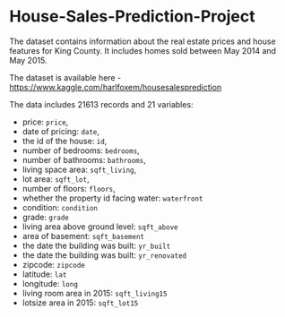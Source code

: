 # House-Sales-Prediction-Project

The dataset contains information about the real estate prices and house features for King County. It includes homes sold between May 2014 and May 2015.

The dataset is available here - https://www.kaggle.com/harlfoxem/housesalesprediction

The data includes 21613 records and 21 variables: 
- price: `price`, 
- date of pricing: `date`, 
- the id of the house: `id`, 
- number of bedrooms: `bedrooms`, 
- number of bathrooms: `bathrooms`, 
- living space area: `sqft_living`, 
- lot area: `sqft_lot`, 
- number of floors: `floors`,
- whether the property id facing water: `waterfront`
- condition: `condition`
- grade: `grade`
- living area above ground level: `sqft_above`
- area of basement: `sqft_basement`
- the date the building was built: `yr_built`
- the date the building was built: `yr_renovated`
- zipcode: `zipcode`
- latitude: `lat`
- longitude: `long` 	
- living room area in 2015: `sqft_living15`
- lotsize area in 2015: `sqft_lot15`
